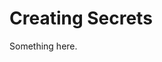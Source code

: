 [title]: # (Creating Secrets)
[tags]: # (XXX)
[priority]: # (4827)
# Creating Secrets
Something here.
